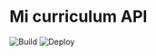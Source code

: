 # Mi curriculum API
![Build](https://github.com/DamianLisas/mi-curriculum-api/workflows/Build/badge.svg?branch=master)
![Deploy](https://github.com/DamianLisas/mi-curriculum-api/workflows/Deploy/badge.svg)
